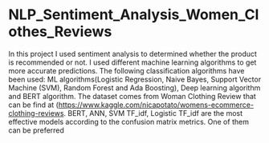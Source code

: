 # NLP_Sentiment_Analysis_Women_Clothes_Reviews
In this project I used sentiment analysis to determined whether the product is recommended or not.
I used different machine learning algorithms to get more accurate predictions. 
The following classification algorithms have been used: ML algorithms(Logistic Regression, Naive Bayes, Support Vector Machine (SVM), Random Forest and Ada Boosting), Deep learning algorithm and BERT algorithm. 
The dataset comes from Woman Clothing Review that can be find at (https://www.kaggle.com/nicapotato/womens-ecommerce-clothing-reviews.
BERT, ANN, SVM TF_idf, Logistic TF_idf are the most effective models according to the confusion matrix metrics. One of them can be preferred
